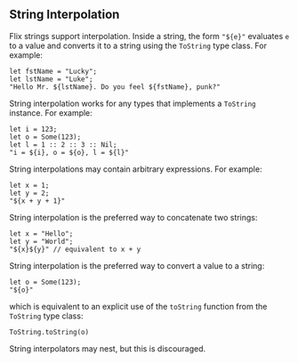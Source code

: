 ## String Interpolation

Flix strings support interpolation.
Inside a string, the form `"${e}"` evaluates `e` to a
value and converts it to a string using the `ToString`
type class.
For example:

```flix
let fstName = "Lucky";
let lstName = "Luke";
"Hello Mr. ${lstName}. Do you feel ${fstName}, punk?"
```

String interpolation works for any types that
implements a `ToString` instance.
For example:

```flix
let i = 123;
let o = Some(123);
let l = 1 :: 2 :: 3 :: Nil;
"i = ${i}, o = ${o}, l = ${l}"
```

String interpolations may contain arbitrary
expressions.
For example:

```flix
let x = 1;
let y = 2;
"${x + y + 1}"
```

String interpolation is the preferred way to
concatenate two strings:

```flix
let x = "Hello";
let y = "World";
"${x}${y}" // equivalent to x + y
```

String interpolation is the preferred way to convert a
value to a string:

```flix
let o = Some(123);
"${o}"
```

which is equivalent to an explicit use of the
`toString` function from the `ToString` type class:

```flix
ToString.toString(o)
```
String interpolators may nest, but this is discouraged.
